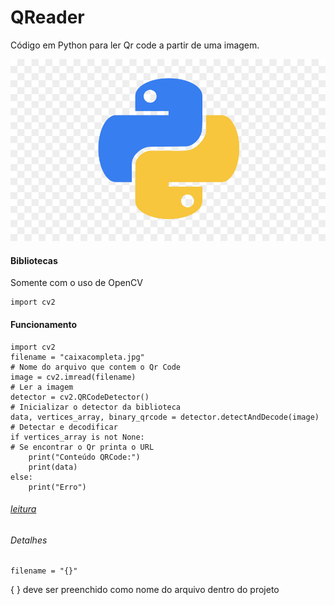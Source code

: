 # QReader

Código em Python para ler Qr code a partir de uma imagem.


![](https://raw.githubusercontent.com/mxtqn/QReader/main/python.jpg)
#### Bibliotecas

Somente com o uso de OpenCV

```
import cv2
```

#### Funcionamento

```
import cv2
filename = "caixacompleta.jpg"                                          # Nome do arquivo que contem o Qr Code
image = cv2.imread(filename)                                            # Ler a imagem
detector = cv2.QRCodeDetector()                                         # Inicializar o detector da biblioteca
data, vertices_array, binary_qrcode = detector.detectAndDecode(image)   # Detectar e decodificar
if vertices_array is not None:                                          # Se encontrar o Qr printa o URL
    print("Conteúdo QRCode:")
    print(data)
else:
    print("Erro")
``` 
###### [leitura](https://github.com/mxtqn/qr_code/blob/main/leitura)
###### Detalhes 
```
filename = "{}" 
```
{ } deve ser preenchido como nome do arquivo dentro do projeto


